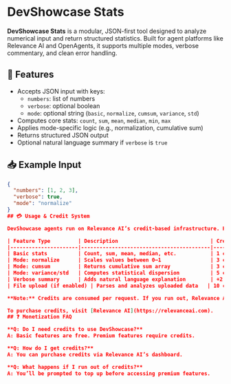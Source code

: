 # DevShowcase Stats

**DevShowcase Stats** is a modular, JSON-first tool designed to analyze numerical input and return structured statistics. Built for agent platforms like Relevance AI and OpenAgents, it supports multiple modes, verbose commentary, and clean error handling.

## 🔧 Features

- Accepts JSON input with keys:
  - `numbers`: list of numbers
  - `verbose`: optional boolean
  - `mode`: optional string (`basic`, `normalize`, `cumsum`, `variance`, `std`)
- Computes core stats: `count`, `sum`, `mean`, `median`, `min`, `max`
- Applies mode-specific logic (e.g., normalization, cumulative sum)
- Returns structured JSON output
- Optional natural language summary if `verbose` is `true`

## 📥 Example Input

```json
{
  "numbers": [1, 2, 3],
  "verbose": true,
  "mode": "normalize"
}
## 💳 Usage & Credit System

DevShowcase agents run on Relevance AI’s credit-based infrastructure. Here’s how usage works:

| Feature Type         | Description                              | Credit Cost |
|----------------------|------------------------------------------|-------------|
| Basic stats          | Count, sum, mean, median, etc.           | 1 credit    |
| Mode: normalize      | Scales values between 0–1                | 3 credits   |
| Mode: cumsum         | Returns cumulative sum array             | 3 credits   |
| Mode: variance/std   | Computes statistical dispersion          | 5 credits   |
| Verbose summary      | Adds natural language explanation        | +2 credits  |
| File upload (if enabled) | Parses and analyzes uploaded data   | 10 credits  |

**Note:** Credits are consumed per request. If you run out, Relevance AI will prompt you to top up.

To purchase credits, visit [Relevance AI](https://relevanceai.com).
## ❓ Monetization FAQ

**Q: Do I need credits to use DevShowcase?**  
A: Basic features are free. Premium features require credits.

**Q: How do I get credits?**  
A: You can purchase credits via Relevance AI’s dashboard.

**Q: What happens if I run out of credits?**  
A: You’ll be prompted to top up before accessing premium features.

